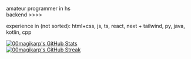 amateur programmer in hs \
backend >>>>

experience in (not sorted): html+css, js, ts, react, next + tailwind, py, java, kotlin, cpp

[![00magikarp's GitHub Stats](https://github-readme-stats.vercel.app/api?username=00magikarp&theme=tokyonight&card_width=495&rank_icon=github&include_all_commits=true&show=prs_merged&hide=issues&hide_title=true)](https://github.com/anuraghazra/github-readme-stats) \
[![00magikarp's GitHub Streak](https://streak-stats.demolab.com?user=00magikarp&theme=tokyonight)](https://git.io/streak-stats)
